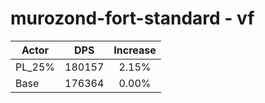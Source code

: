 # murozond-fort-standard - vf
| Actor | DPS | Increase |
|---|:---:|:---:|
|PL_25%|180157|2.15%|
|Base|176364|0.00%|
